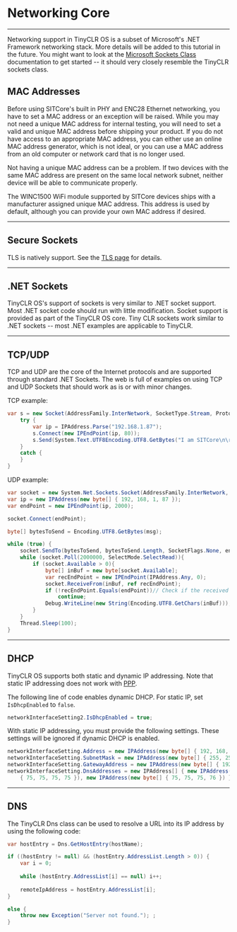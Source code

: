 # Networking Core
---
Networking support in TinyCLR OS is a subset of Microsoft's .NET Framework networking stack. More details will be added to this tutorial in the future. You might want to look at the [Microsoft Sockets Class]( https://docs.microsoft.com/en-us/dotnet/api/system.net.sockets.socket?view=netframework-4.8) documentation to get started -- it should very closely resemble the TinyCLR sockets class.

## MAC Addresses
Before using SITCore's built in PHY and ENC28 Ethernet networking, you have to set a MAC address or an exception will be raised. While you may not need a unique MAC address for internal testing, you will need to set a valid and unique MAC address before shipping your product. If you do not have access to an appropriate MAC address, you can either use an online MAC address generator, which is not ideal, or you can use a MAC address from an old computer or network card that is no longer used.

Not having a unique MAC address can be a problem. If two devices with the same MAC address are present on the same local network subnet, neither device will be able to communicate properly.

The WINC1500 WiFi module supported by SITCore devices ships with a manufacturer assigned unique MAC address. This address is used by default, although you can provide your own MAC address if desired.

---

## Secure Sockets
TLS is natively support. See the [TLS page](tls.md) for details.

---

## .NET Sockets
TinyCLR OS's support of sockets is very similar to .NET socket support. Most .NET socket code should run with little modification. Socket support is provided as part of the TinyCLR OS core. Tiny CLR sockets work similar to .NET sockets -- most .NET examples are applicable to TinyCLR.

---

## TCP/UDP
TCP and UDP are the core of the Internet protocols and are supported through standard .NET Sockets. The web is full of examples on using TCP and UDP Sockets that should work as is or with minor changes.

TCP example:
```cs
var s = new Socket(AddressFamily.InterNetwork, SocketType.Stream, ProtocolType.Tcp)){               
    try {
        var ip = IPAddress.Parse("192.168.1.87");                 
        s.Connect(new IPEndPoint(ip, 80));           
        s.Send(System.Text.UTF8Encoding.UTF8.GetBytes("I am SITCore\n\r"));
    }
    catch {
    }               
}
```

UDP example:
```cs
var socket = new System.Net.Sockets.Socket(AddressFamily.InterNetwork, SocketType.Dgram, ProtocolType.Udp);
var ip = new IPAddress(new byte[] { 192, 168, 1, 87 });
var endPoint = new IPEndPoint(ip, 2000);

socket.Connect(endPoint);

byte[] bytesToSend = Encoding.UTF8.GetBytes(msg);

while (true) {
    socket.SendTo(bytesToSend, bytesToSend.Length, SocketFlags.None, endPoint);
    while (socket.Poll(2000000, SelectMode.SelectRead)){
        if (socket.Available > 0){
            byte[] inBuf = new byte[socket.Available];
            var recEndPoint = new IPEndPoint(IPAddress.Any, 0);
            socket.ReceiveFrom(inBuf, ref recEndPoint);
            if (!recEndPoint.Equals(endPoint))// Check if the received packet is from the 192.168.0.2
                continue;
            Debug.WriteLine(new String(Encoding.UTF8.GetChars(inBuf)));
        }
    }
    Thread.Sleep(100);
}     
```

---

## DHCP
TinyCLR OS supports both static and dynamic IP addressing. Note that static IP addressing does not work with [PPP](ppp.md).

The following line of code enables dynamic DHCP. For static IP, set `IsDhcpEnabled` to `false`.

```cs
networkInterfaceSetting2.IsDhcpEnabled = true;
```

With static IP addressing, you must provide the following settings. These settings will be ignored if dynamic DHCP is enabled.

```cs
networkInterfaceSetting.Address = new IPAddress(new byte[] { 192, 168, 1, 122 });
networkInterfaceSetting.SubnetMask = new IPAddress(new byte[] { 255, 255, 255, 0 });
networkInterfaceSetting.GatewayAddress = new IPAddress(new byte[] { 192, 168, 1, 1 });
networkInterfaceSetting.DnsAddresses = new IPAddress[] { new IPAddress(new byte[]
    { 75, 75, 75, 75 }), new IPAddress(new byte[] { 75, 75, 75, 76 }) };
```

---

## DNS
The TinyCLR Dns class can be used to resolve a URL into its IP address by using the following code:

```cs
var hostEntry = Dns.GetHostEntry(hostName);

if ((hostEntry != null) && (hostEntry.AddressList.Length > 0)) {
    var i = 0;
    
    while (hostEntry.AddressList[i] == null) i++;
    
    remoteIpAddress = hostEntry.AddressList[i];
}

else {
    throw new Exception("Server not found."); ;
}
```
